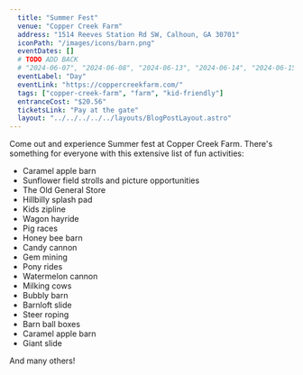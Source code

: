 ```yaml
---
  title: "Summer Fest"
  venue: "Copper Creek Farm"
  address: "1514 Reeves Station Rd SW, Calhoun, GA 30701"
  iconPath: "/images/icons/barn.png"
  eventDates: []
  # TODO ADD BACK
  # "2024-06-07", "2024-06-08", "2024-06-13", "2024-06-14", "2024-06-15", "2024-06-20", "2024-06-21", "2024-06-22", "2024-06-27", "2024-06-28", "2024-06-29", "2024-07-04", "2024-07-05", "2024-07-06", "2024-07-11", "2024-07-12", "2024-07-13"
  eventLabel: "Day"
  eventLink: "https://coppercreekfarm.com/"
  tags: ["copper-creek-farm", "farm", "kid-friendly"]
  entranceCost: "$20.56"
  ticketsLink: "Pay at the gate"
  layout: "../../../../../layouts/BlogPostLayout.astro"
---
```


Come out and experience Summer fest at Copper Creek Farm. There's something for everyone with this extensive list of fun activities:

- Caramel apple barn
- Sunflower field strolls and picture opportunities
- The Old General Store
- Hillbilly splash pad
- Kids zipline
- Wagon hayride
- Pig races
- Honey bee barn
- Candy cannon
- Gem mining
- Pony rides
- Watermelon cannon
- Milking cows
- Bubbly barn
- Barnloft slide
- Steer roping
- Barn ball boxes
- Caramel apple barn
- Giant slide 

And many others!
